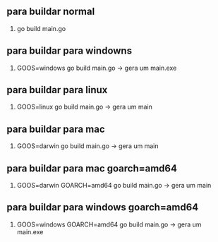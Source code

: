 ## para buildar normal
1. go build main.go

## para buildar para windowns
1. GOOS=windows go build main.go -> gera um main.exe

## para buildar para linux
1. GOOS=linux go build main.go -> gera um main

## para buildar para mac
1. GOOS=darwin go build main.go -> gera um main

## para buildar para mac goarch=amd64
1. GOOS=darwin GOARCH=amd64 go build main.go -> gera um main

## para buildar para windows goarch=amd64
1. GOOS=windows GOARCH=amd64 go build main.go -> gera um main.exe